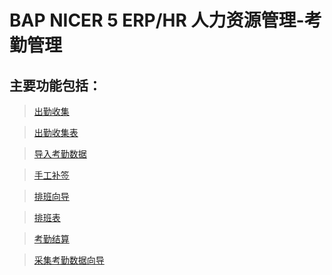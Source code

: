 # BAP NICER 5 ERP/HR 人力资源管理-考勤管理

## 主要功能包括：

> [出勤收集](docs/BAPERPNicer5/人力资源-考勤管理-出勤收集.md)

> [出勤收集表](docs/BAPERPNicer5/人力资源-考勤管理-出勤收集表.md)

> [导入考勤数据](docs/BAPERPNicer5/人力资源-考勤管理-导入考勤数据.md)

> [手工补签](docs/BAPERPNicer5/人力资源-考勤管理-手工补签.md)

> [排班向导](docs/BAPERPNicer5/人力资源-考勤管理-排班向导.md)

> [排班表](docs/BAPERPNicer5/人力资源-考勤管理-排班表.md)

> [考勤结算](docs/BAPERPNicer5/人力资源-考勤管理-考勤结算.md)

> [采集考勤数据向导](docs/BAPERPNicer5/人力资源-考勤管理-采集考勤数据向导.md)









